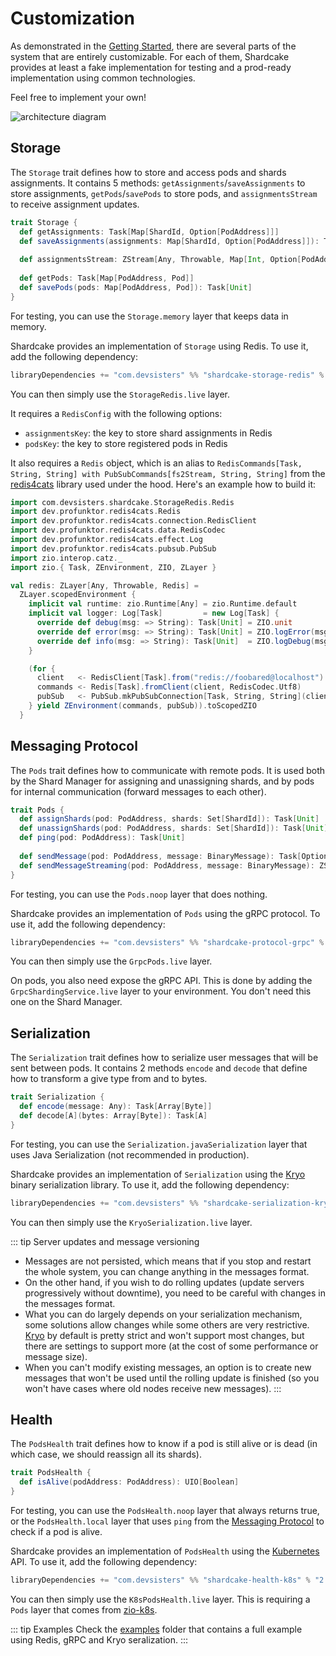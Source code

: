 # Customization

As demonstrated in the [Getting Started](README.md#key-components), there are several parts of the system that are entirely customizable.
For each of them, Shardcake provides at least a fake implementation for testing and a prod-ready implementation using common technologies. 

Feel free to implement your own!

![architecture diagram](/shardcake/arch.png)

## Storage

The `Storage` trait defines how to store and access pods and shards assignments.
It contains 5 methods: `getAssignments`/`saveAssignments` to store assignments, `getPods`/`savePods` to store pods, and `assignmentsStream` to receive assignment updates.

```scala
trait Storage {
  def getAssignments: Task[Map[ShardId, Option[PodAddress]]]
  def saveAssignments(assignments: Map[ShardId, Option[PodAddress]]): Task[Unit]
  
  def assignmentsStream: ZStream[Any, Throwable, Map[Int, Option[PodAddress]]]
  
  def getPods: Task[Map[PodAddress, Pod]]
  def savePods(pods: Map[PodAddress, Pod]): Task[Unit]
}
```

For testing, you can use the `Storage.memory` layer that keeps data in memory.

Shardcake provides an implementation of `Storage` using Redis. To use it, add the following dependency:
```scala
libraryDependencies += "com.devsisters" %% "shardcake-storage-redis" % "2.1.0"
```
You can then simply use the `StorageRedis.live` layer.

It requires a `RedisConfig` with the following options:
- `assignmentsKey`: the key to store shard assignments in Redis
- `podsKey`: the key to store registered pods in Redis

It also requires a `Redis` object, which is an alias to `RedisCommands[Task, String, String] with PubSubCommands[fs2Stream, String, String]` from the [redis4cats](https://redis4cats.profunktor.dev/) library used under the hood.
Here's an example how to build it:

```scala
import com.devsisters.shardcake.StorageRedis.Redis
import dev.profunktor.redis4cats.Redis
import dev.profunktor.redis4cats.connection.RedisClient
import dev.profunktor.redis4cats.data.RedisCodec
import dev.profunktor.redis4cats.effect.Log
import dev.profunktor.redis4cats.pubsub.PubSub
import zio.interop.catz._
import zio.{ Task, ZEnvironment, ZIO, ZLayer }

val redis: ZLayer[Any, Throwable, Redis] =
  ZLayer.scopedEnvironment {
    implicit val runtime: zio.Runtime[Any] = zio.Runtime.default
    implicit val logger: Log[Task]         = new Log[Task] {
      override def debug(msg: => String): Task[Unit] = ZIO.unit
      override def error(msg: => String): Task[Unit] = ZIO.logError(msg)
      override def info(msg: => String): Task[Unit]  = ZIO.logDebug(msg)
    }

    (for {
      client   <- RedisClient[Task].from("redis://foobared@localhost")
      commands <- Redis[Task].fromClient(client, RedisCodec.Utf8)
      pubSub   <- PubSub.mkPubSubConnection[Task, String, String](client, RedisCodec.Utf8)
    } yield ZEnvironment(commands, pubSub)).toScopedZIO
  }
```

## Messaging Protocol

The `Pods` trait defines how to communicate with remote pods.
It is used both by the Shard Manager for assigning and unassigning shards, and by pods for internal communication (forward messages to each other).

```scala
trait Pods {
  def assignShards(pod: PodAddress, shards: Set[ShardId]): Task[Unit]
  def unassignShards(pod: PodAddress, shards: Set[ShardId]): Task[Unit]
  def ping(pod: PodAddress): Task[Unit]
  
  def sendMessage(pod: PodAddress, message: BinaryMessage): Task[Option[Array[Byte]]]
  def sendMessageStreaming(pod: PodAddress, message: BinaryMessage): ZStream[Any, Throwable, Array[Byte]]
}
```
For testing, you can use the `Pods.noop` layer that does nothing.

Shardcake provides an implementation of `Pods` using the gRPC protocol. To use it, add the following dependency:
```scala
libraryDependencies += "com.devsisters" %% "shardcake-protocol-grpc" % "2.1.0"
```
You can then simply use the `GrpcPods.live` layer.

On pods, you also need expose the gRPC API. This is done by adding the `GrpcShardingService.live` layer to your environment. You don't need this one on the Shard Manager.

## Serialization

The `Serialization` trait defines how to serialize user messages that will be sent between pods.
It contains 2 methods `encode` and `decode` that define how to transform a give type from and to bytes.

```scala
trait Serialization {
  def encode(message: Any): Task[Array[Byte]]
  def decode[A](bytes: Array[Byte]): Task[A]
}
```
For testing, you can use the `Serialization.javaSerialization` layer that uses Java Serialization (not recommended in production).

Shardcake provides an implementation of `Serialization` using the [Kryo](https://github.com/EsotericSoftware/kryo) binary serialization library. To use it, add the following dependency:
```scala
libraryDependencies += "com.devsisters" %% "shardcake-serialization-kryo" % "2.1.0"
```
You can then simply use the `KryoSerialization.live` layer.

::: tip Server updates and message versioning
- Messages are not persisted, which means that if you stop and restart the whole system, you can change anything in the messages format.
- On the other hand, if you wish to do rolling updates (update servers progressively without downtime), you need to be careful with changes in the messages format.
- What you can do largely depends on your serialization mechanism, some solutions allow changes while some others are very restrictive.
  [Kryo](https://github.com/EsotericSoftware/kryo) by default is pretty strict and won't support most changes, but there are settings to support more (at the cost of some performance or message size).
- When you can't modify existing messages, an option is to create new messages that won't be used until the rolling update is finished (so you won't have cases where old nodes receive new messages).
:::

## Health

The `PodsHealth` trait defines how to know if a pod is still alive or is dead (in which case, we should reassign all its shards).

```scala
trait PodsHealth {
  def isAlive(podAddress: PodAddress): UIO[Boolean]
}
```
For testing, you can use the `PodsHealth.noop` layer that always returns true, or the `PodsHealth.local` layer that uses `ping` from the [Messaging Protocol](#messaging-protocol) to check if a pod is alive.

Shardcake provides an implementation of `PodsHealth` using the [Kubernetes](https://kubernetes.io) API. To use it, add the following dependency:
```scala
libraryDependencies += "com.devsisters" %% "shardcake-health-k8s" % "2.1.0"
```
You can then simply use the `K8sPodsHealth.live` layer. This is requiring a `Pods` layer that comes from [zio-k8s](https://coralogix.github.io/zio-k8s/docs/overview/overview_gettingstarted).

::: tip Examples
Check the [examples](https://github.com/devsisters/shardcake/tree/series/2.x/examples/src/main/scala/example/complex) folder that contains a full example using Redis, gRPC and Kryo seralization.
:::